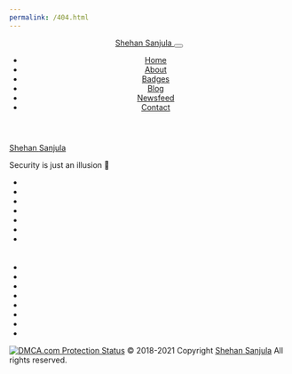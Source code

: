 ```yaml
---
permalink: /404.html
---
```

<!doctype html>
<html class="no-js" lang="zxx" dir="ltr">
<!--[if IE 6]> Created and Developed by Shehan Sanjula | v5.0 | Error 404 <![endif]-->
<head>
<meta name="description" content="error 404"> 
      <meta charset="utf-8">
      <meta http-equiv="x-ua-compatible" content="ie=edge">
      <meta name="viewport" content="width=device-width, initial-scale=1">
      <title>Here is Shehan Sanjula !!</title>
      <link rel="stylesheet" href="css/font-awesome.min.css">
      <link rel="stylesheet" href="css/flaticon.css">
      <link rel="icon" type="image/png" href="favicon_new-32x32.png" sizes="32x32" />
      <link rel="icon" type="image/png" href="favicon_new-16x16.png" sizes="16x16" />
      <link rel="stylesheet" href="css/plugins.css">
      <link rel="stylesheet" href="style.css">
      <script src="js/vendor/modernizr-2.8.3.min.js"></script>
      <link rel="stylesheet" href="https://s.pageclip.co/v1/pageclip.css" media="screen">
      <script src="https://kit.fontawesome.com/af92f0be2e.js" crossorigin="anonymous"></script>	
 </head>
 <body data-spy="scroll" data-target=".navigation_area">     
      <div id="preloader">
         <div class="loader_line"></div>
      </div> 
     <!-- <canvas id="snow"></canvas> -->
      <header id="header" class="site_header">
         <div class="site_navigation">
            <div class="container-fluid">
               <div class="row">
                  <div class="col-12">
                     <nav class="navbar navbar-expand-lg navigation_area">
                        <a class="navbar-brand site_logo" href="index.html"> <span>S</span>hehan <span>S</span>anjula </a> <button class="navbar-toggler" type="button" data-toggle="collapse" data-target="#navbarNav" aria-controls="navbarNav" aria-expanded="false" aria-label="Toggle navigation"> <span class="navbar-toggler-icon"></span> </button> 
                        <div class="collapse navbar-collapse mainmenu_area" id="navbarNav">
                           <ul class="navbar-nav mainmenu">
                              <li class="nav-item"> <a class="nav-link smoot_scroll dots_effect active" href="#home" data-scroll-nav="0">Home <span class="dot_effect dot_hover"></span></a> </li>
                              <li class="nav-item"> <a class="nav-link smoot_scroll dots_effect" href="#about" data-scroll-nav="1">About <span class="dot_effect dot_hover"></span></a> </li>
			      <li class="nav-item"> <a class="nav-link smoot_scroll dots_effect active" href="#badges" data-scroll-nav="2">Badges <span class="dot_effect dot_hover"></span></a> </li>
                              <li class="nav-item"> <a class="nav-link smoot_scroll dots_effect" href="https://blog.shehansanjula.me"> Blog <span class="dot_effect dot_hover"></span></a> </li>
			      <li class="nav-item"> <a class="nav-link smoot_scroll dots_effect" href="#blog" data-scroll-nav="3"> Newsfeed <span class="dot_effect dot_hover"></span></a> </li>
			      <li class="nav-item"> <a class="nav-link smoot_scroll dots_effect" href="#contact" data-scroll-nav="4"> Contact <span class="dot_effect dot_hover"></span></a> </li>
                           </ul>
                        </div>
                     </nav>
                  </div>
               </div>
            </div>
         </div>
      </header>
   
  <div id="section_scroller_button"> <span class="fa fa-angle-down"></span> </div>
      <footer id="footer" class="footer section_scroll">
         <div class="footer-widgets-area ptb-80">
            <div class="container">
               <div class="row justify-content-center">
                  <div class="col-lg-7">
                     <div class="footer_description text-center">
                        <a class="footer_logo site_logo" href="index.html"><span>S</span>hehan <span>S</span>anjula</a> 
                        <p>Security is just an illusion 🎩</p>
                        <ul class="footer_social_share">
                           <li>
			      <li><a target="_blank" href="https://github.com/ShehanSanjula"><i class="fa fa-github" title="Shehan's GitHub profile"></i></a></li>
                              <li><a target="_blank" href="https://www.facebook.com/shehansanjula66"><i class="fa fa-facebook" title="Shehan's Facebook profile"></i></a></li>
			      <li><a target="_blank" href="https://www.bing.com/public/ShehanSanjula1" ><i class="fab fa-microsoft" title="Shehan's bing page"></i></a></li>
                              <li><a target="_blank" href="https://twitter.com/ShehanSanjula1"><i class="fa fa-twitter" title="Shehan's Twitter profile"></i></a></li>
                              <li><a target="_blank" href="https://lk.linkedin.com/in/shehansanjula"><i class="fa fa-linkedin" title="Shehan's LinkedIn profile"></i></a></li>
			      <li><a target="_blank" href="https://www.instagram.com/shehansanjula66"><i class="fa fa-instagram" title="Shehan's Instagram profile"></i></a></li>
			      <br/><br/><li><a target="_blank" href="https://shehansanjula.github.io"><i class="fas fa-globe" title="Shehan's Portfolio Website"></i></a></li>
			      <li><a target="_blank" href="https://blog.shehansanjula.me/"><i class="fas fa-blog" title="Blog of Shehan"></i></a></li>
			      <li><a target="_blank" href="https://shehansanjula.medium.com"><i class="fab fa-medium" title="Shehan's Medium profile"></i></a></li>
			      <li><a target="_blank" href="https://www.reddit.com/user/shehansanjula"><i class="fa fa-reddit" title="Shehan's Reddit profile"></i></a></li>
			      <li><a target="_blank" href="https://open.spotify.com/user/ip9f60og0yurxj331vfr1gml1?si=5zcjAF1vSa-SeG4ma7-Bzg"><i class="fa fa-spotify" title="Shehan's Spotify profile"></i></a></li>
		       	      <li><a target="_blank" href="http://bit.ly/Musixmatch-Profile-ShehanSanjula"><i class="fa fa-check-circle" title="Shehan's Musixmatch profile"></i></a></li>
			      <li><a target="_blank" href="https://discord.com/users/677875797658435584"><i class="fab fa-discord" title="Shehan's Discord profile"></i></a></li>
		              <li><a target="_blank" href="https://t.me/shehansanjula"><i class="fa fa-telegram" title="Shehan's Telegram profile"></i></a></li>
                        </ul>
                     </div>
                  </div>
               </div>
            </div>
         </div>
         <div class="footer-bottom-area text-center">
            <div class="container">
               <div class="row">
                  <div class="col-md-12">
                     <div class="copyright">  
                        <p> <a href="//www.dmca.com/Protection/Status.aspx?ID=d31728b1-9d25-491e-94ec-3bbb34efad84" title="DMCA.com Protection Status" class="dmca-badge"> <img src ="https://images.dmca.com/Badges/dmca-badge-w150-5x1-11.png?ID=d31728b1-9d25-491e-94ec-3bbb34efad84"  alt="DMCA.com Protection Status" /></a>  <script src="https://images.dmca.com/Badges/DMCABadgeHelper.min.js"> </script>
			</script> &copy; 2018-2021 Copyright <a href="#">Shehan Sanjula</a> All rights reserved.</p>
                    </div>
                 </div>
              </div>
            </div>
          </div>
        </footer>
      <script src="https://s.pageclip.co/v1/pageclip.js" charset="utf-8"></script>
      <!-- Cloudflare Web Analytics --><script defer src='https://static.cloudflareinsights.com/beacon.min.js' data-cf-beacon='{"token": "42ca687527634f06a07acdb6222b0e0e"}'></script><!-- End Cloudflare Web Analytics -->
     <script src="https://cdnjs.cloudflare.com/ajax/libs/jquery/3.6.0/jquery.min.js"></script> <script src="https://cdnjs.cloudflare.com/ajax/libs/bootstrap/5.1.0/js/bootstrap.min.js"></script> <script src="https://cdnjs.cloudflare.com/ajax/libs/popper.js/2.10.2/umd/popper.min.js"></script> <script src="js/plugins.js"></script> <script src="js/jquery.appear.js"></script> <script src="js/main.js"></script> <script type="text/javascript">particlesJS('particles-js',{"particles":{"number":{"value": 50, "density":{"enable": true, "value_area": 800}}, "color":{"value": "#888"}, "shape":{"type": "circle", "stroke":{"width": 0, "color": "#888"}, "polygon":{"nb_sides": 5}, "image":{"src": "img/github.svg", "width": 100, "height": 100}}, "opacity":{"value": 0.5, "random": false, "anim":{"enable": false, "speed": 3, "opacity_min": 0.1, "sync": false}}, "size":{"value": 5, "random": true, "anim":{"enable": false, "speed": 40, "size_min": 0.1, "sync": false}}, "line_linked":{"enable": true, "distance": 150, "color": "#888", "opacity": 0.4, "width": 1}, "move":{"enable": true, "speed": 6, "direction": "none", "random": false, "straight": false, "out_mode": "out", "attract":{"enable": false, "rotateX": 600, "rotateY": 1200}}}, "interactivity":{"detect_on": "canvas", "events":{"onhover":{"enable": true, "mode": "repulse"}, "onclick":{"enable": true, "mode": "push"}, "resize": true}, "modes":{"grab":{"distance": 400, "line_linked":{"opacity": 1}}, "bubble":{"distance": 400, "size": 40, "duration": 2, "opacity": 8, "speed": 3}, "repulse":{"distance": 200}, "push":{"particles_nb": 4}, "remove":{"particles_nb": 2}}}, "retina_detect": true, "config_demo":{"hide_card": false, "background_color": "#b61924", "background_image": "", "background_position": "50% 50%", "background_repeat": "no-repeat", "background_size": "cover"}}); </script>
   </body>
</html>
